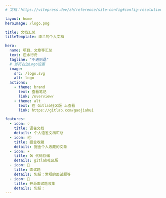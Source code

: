 ```yaml
---
# 文档：https://vitepress.dev/zh/reference/site-config#config-resolution

layout: home
heroImage: /logo.png

title: 文档汇总
titleTemplate: 泽兰的个人文档

hero:
  name: 项目、文章等汇总
  text: 逆水行舟
  tagline: "不进则退"
  # 首页右边Logo设置
  image:
    src: /logo.svg
    alt: logo
  actions:
    - theme: brand
      text: 查看笔记
      link: /overview/
    - theme: alt
      text: 在 Gitlab社区版 上查看
      link: https://gitlab.com/gaojiahui

features:
  - icon: 💡
    title: 语雀文档
    details: 个人语雀文档汇总
  - icon: 📦
    title: 掘金收藏
    details: 掘金个人收藏的文章
  - icon: ☀️
    title: 🛠️ 代码存储
    details: gitlab社区版
  - icon: 💎
    title: 面试题
    details: 包括：常规的面试题等
  - icon: 🌟
    title: 开源面试题收集
    details: 包括：
---
```


<style>
  /*首页标题 覆盖变量 自定义字体渐变样式*/
  :root {
    --vp-home-hero-name-color: transparent;
    --vp-home-hero-name-background: -webkit-linear-gradient(120deg, #bd34fe, #41d1ff);
  }
</style>